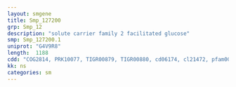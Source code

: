 ```yaml
---
layout: smgene
title: Smp_127200
grp: Smp_12
description: "solute carrier family 2 facilitated glucose"
smp: Smp_127200.1
uniprot: "G4V9R8"
length:  1188
cdd: "COG2814, PRK10077, TIGR00879, TIGR00880, cd06174, cl21472, pfam00083"
kk: ns
categories: sm
---
```

